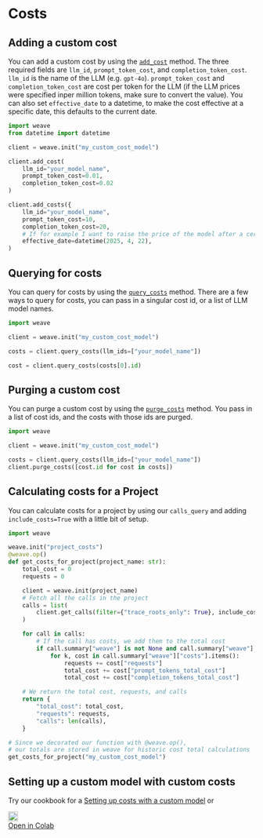 # Costs

## Adding a custom cost

You can add a custom cost by using the [`add_cost`](/reference/python-sdk/weave/trace/weave.trace.weave_client#method-add_cost) method.
The three required fields are `llm_id`, `prompt_token_cost`, and `completion_token_cost`.
`llm_id` is the name of the LLM (e.g. `gpt-4o`). `prompt_token_cost` and `completion_token_cost` are cost per token for the LLM (if the LLM prices were specified inper million tokens, make sure to convert the value).
You can also set `effective_date` to a datetime, to make the cost effective at a specific date, this defaults to the current date.

```python
import weave
from datetime import datetime

client = weave.init("my_custom_cost_model")

client.add_cost(
    llm_id="your_model_name",
    prompt_token_cost=0.01,
    completion_token_cost=0.02
)

client.add_costs({
    llm_id="your_model_name",
    prompt_token_cost=10,
    completion_token_cost=20,
    # If for example I want to raise the price of the model after a certain date
    effective_date=datetime(2025, 4, 22),
)
```

## Querying for costs

You can query for costs by using the [`query_costs`](/reference/python-sdk/weave/trace/weave.trace.weave_client#method-query_costs) method.
There are a few ways to query for costs, you can pass in a singular cost id, or a list of LLM model names.

```python
import weave

client = weave.init("my_custom_cost_model")

costs = client.query_costs(llm_ids=["your_model_name"])

cost = client.query_costs(costs[0].id)
```

## Purging a custom cost

You can purge a custom cost by using the [`purge_costs`](/reference/python-sdk/weave/trace/weave.trace.weave_client#method-purge_costs) method. You pass in a list of cost ids, and the costs with those ids are purged.

```python
import weave

client = weave.init("my_custom_cost_model")

costs = client.query_costs(llm_ids=["your_model_name"])
client.purge_costs([cost.id for cost in costs])
```

## Calculating costs for a Project

You can calculate costs for a project by using our `calls_query` and adding `include_costs=True` with a little bit of setup.

```python
import weave

weave.init("project_costs")
@weave.op()
def get_costs_for_project(project_name: str):
    total_cost = 0
    requests = 0

    client = weave.init(project_name)
    # Fetch all the calls in the project
    calls = list(
        client.get_calls(filter={"trace_roots_only": True}, include_costs=True)
    )

    for call in calls:
        # If the call has costs, we add them to the total cost
        if call.summary["weave"] is not None and call.summary["weave"].get("costs", None) is not None:
            for k, cost in call.summary["weave"]["costs"].items():
                requests += cost["requests"]
                total_cost += cost["prompt_tokens_total_cost"]
                total_cost += cost["completion_tokens_total_cost"]

    # We return the total cost, requests, and calls
    return {
        "total_cost": total_cost,
        "requests": requests,
        "calls": len(calls),
    }

# Since we decorated our function with @weave.op(),
# our totals are stored in weave for historic cost total calculations
get_costs_for_project("my_custom_cost_model")
```

## Setting up a custom model with custom costs

Try our cookbook for a [Setting up costs with a custom model](/reference/gen_notebooks/custom_model_cost) or <a href="https://colab.research.google.com/github/wandb/weave/blob/master/docs/./notebooks/custom_model_cost.ipynb" target="_blank" rel="noopener noreferrer" class="navbar__item navbar__link button button--secondary button--med margin-right--sm notebook-cta-button"><div><img src="https://upload.wikimedia.org/wikipedia/commons/archive/d/d0/20221103151430%21Google_Colaboratory_SVG_Logo.svg" alt="Open In Colab" height="20px" /><div>Open in Colab</div></div></a>
